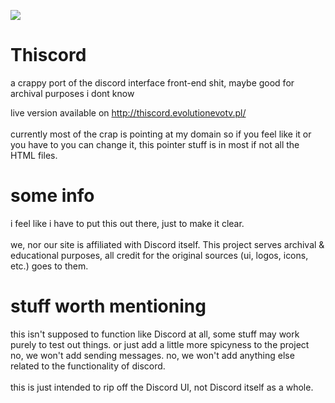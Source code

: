 <img src="https://media.discordapp.net/attachments/777384344523505697/810288039199899658/20210214_000609.png"></img>
# Thiscord
a crappy port of the discord interface front-end shit, maybe good for archival purposes i dont know

live version available on http://thiscord.evolutionevotv.pl/</br>
</br>
currently most of the crap is pointing at my domain so if you feel like it or you have to you can change it, this pointer stuff is in most if not all the HTML files.

# some info
i feel like i have to put this out there, just to make it clear.</br>
</br>
we, nor our site is affiliated with Discord itself. This project serves archival & educational purposes, all credit for the original sources (ui, logos, icons, etc.) goes to them.

# stuff worth mentioning
this isn't supposed to function like Discord at all, some stuff may work purely to test out things. or just add a little more spicyness to the project</br>
no, we won't add sending messages. no, we won't add anything else related to the functionality of discord.</br>
</br>
this is just intended to rip off the Discord UI, not Discord itself as a whole.
